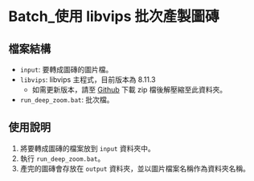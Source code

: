 # Batch_使用 libvips 批次產製圖磚

## 檔案結構

- `input`: 要轉成圖磚的圖片檔。
- `libvips`: libvips 主程式，目前版本為 8.11.3
    - 如需更新版本，請至 [Github](https://github.com/libvips/build-win64-mxe) 下載 zip 檔後解壓縮至此資料夾。
- `run_deep_zoom.bat`: 批次檔。

## 使用說明

1. 將要轉成圖磚的檔案放到 `input` 資料夾中。
2. 執行 `run_deep_zoom.bat`。
3. 產完的圖磚會存放在 `output` 資料夾，並以圖片檔案名稱作為資料夾名稱。